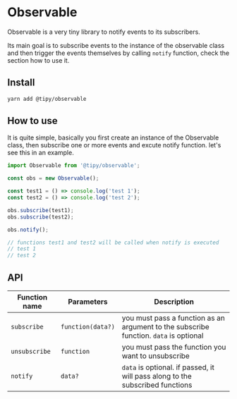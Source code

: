 # Observable

Observable is a very tiny library to notify events to its subscribers.

Its main goal is to subscribe events to the instance of the observable class and then trigger the events themselves by calling `notify` function, check the section how to use it.


## Install

```bash
yarn add @tipy/observable
```

## How to use

It is quite simple, basically you first create an instance of the Observable class, then subscribe one or more events and excute notify function. let's see this in an example.

```javascript
import Observable from '@tipy/observable';

const obs = new Observable();

const test1 = () => console.log('test 1');
const test2 = () => console.log('test 2');

obs.subscribe(test1);
obs.subscribe(test2);

obs.notify();

// functions test1 and test2 will be called when notify is executed
// test 1
// test 2
```

## API

| Function name | Parameters | Description |
|-----|-----|-----|
| `subscribe` | `function(data?)` | you must pass a function as an argument to the subscribe function. `data` is optional |
| `unsubscribe` | `function` | you must pass the function you want to unsubscribe |
| `notify` | `data?` | `data` is optional. if passed, it will pass along to the subscribed functions |
